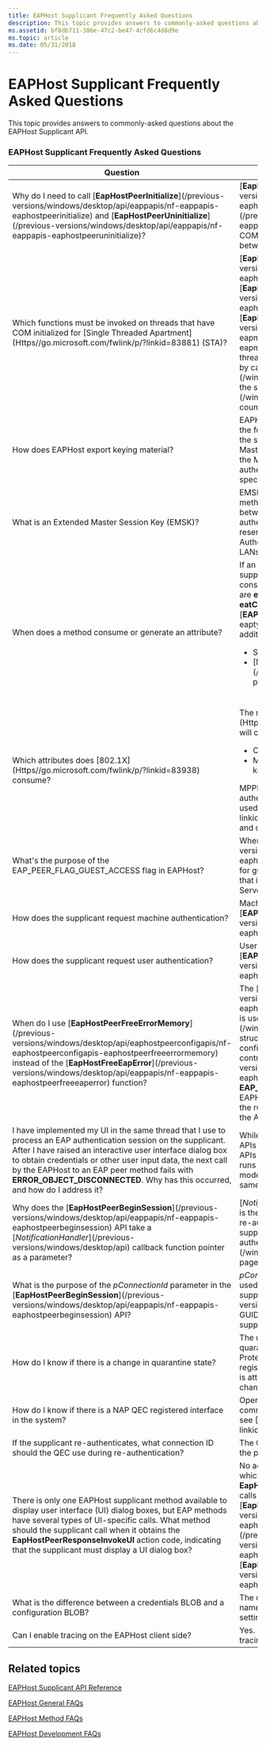 ```yaml
---
title: EAPHost Supplicant Frequently Asked Questions
description: This topic provides answers to commonly-asked questions about the EAPHost Supplicant API.
ms.assetid: bf8db711-386e-47c2-be47-4cfd6c4d8d9e
ms.topic: article
ms.date: 05/31/2018
---
```


# EAPHost Supplicant Frequently Asked Questions

This topic provides answers to commonly-asked questions about the EAPHost Supplicant API.

### EAPHost Supplicant Frequently Asked Questions



<table>
<colgroup>
<col style="width: 50%" />
<col style="width: 50%" />
</colgroup>
<thead>
<tr class="header">
<th>Question</th>
<th>Answer</th>
</tr>
</thead>
<tbody>
<tr class="odd">
<td>Why do I need to call [<strong>EapHostPeerInitialize</strong>](/previous-versions/windows/desktop/api/eappapis/nf-eappapis-eaphostpeerinitialize) and [<strong>EapHostPeerUninitialize</strong>](/previous-versions/windows/desktop/api/eappapis/nf-eappapis-eaphostpeeruninitialize)?</td>
<td>[<strong>EapHostPeerInitialize</strong>](/previous-versions/windows/desktop/api/eappapis/nf-eappapis-eaphostpeerinitialize) and [<strong>EapHostPeerUninitialize</strong>](/previous-versions/windows/desktop/api/eappapis/nf-eappapis-eaphostpeeruninitialize) initialize and uninitialize the COM environment used for interprocess communication (IPC) between a supplicant and EAPHost.</td>
</tr>
<tr class="even">
<td>Which functions must be invoked on threads that have COM initialized for [Single Threaded Apartment](Https//go.microsoft.com/fwlink/p/?linkid=83881) (STA)?</td>
<td>[<strong>EapHostPeerInvokeConfigUI</strong>](/previous-versions/windows/desktop/api/eaphostpeerconfigapis/nf-eaphostpeerconfigapis-eaphostpeerinvokeconfigui), [<strong>EapHostPeerInvokeInteractiveUI</strong>](/previous-versions/windows/desktop/api/eaphostpeerconfigapis/nf-eaphostpeerconfigapis-eaphostpeerinvokeinteractiveui), and [<strong>EapHostAuthenticatorInvokeConfigUI</strong>](/previous-versions/windows/desktop/api/eapmethodauthenticatorapis/nf-eapmethodauthenticatorapis-eapmethodauthenticatorinvokeconfigui) must be called on threads that have COM initialized for STA. This can be achieved by calling COM API [<strong>CoInitialize</strong>](/windows/win32/api/objbase/nf-objbase-coinitialize); when the supplicant has finished with the STA thread [<strong>CoUninitialize</strong>](/windows/win32/api/combaseapi/nf-combaseapi-couninitialize) must be called before exiting.</td>
</tr>
<tr class="odd">
<td>How does EAPHost export keying material?</td>
<td>EAPHost EAP methods export Master Session Keys (MSKs)in the form of Microsoft Point-to-Point Encryption (MPPE) keys to the supplicants. Additional keying material, such as Pairwise Master Keys (PMKs) can be generated by the supplicant using the MSK. For the methods to generate any other keys during authentication, the methods can provide those keys as vendor-specific attributes to the supplicants.</td>
</tr>
<tr class="even">
<td>What is an Extended Master Session Key (EMSK)?</td>
<td>EMSK is additional keying material that is exported by the EAP method. EMSK is at least 64 octets in length. EMSK is shared between the EAP client and server, but is not shared with the authenticator or any other third party. Currently, EMSK is reserved for future use. For more information, see [Extensible Authentication Protocol EAP) Method Requirements for Wireless LANs](Https//go.microsoft.com/fwlink/p/?linkid=84064).<br/></td>
</tr>
<tr class="odd">
<td>When does a method consume or generate an attribute?</td>
<td>If an EAP method generates attributes or EMSK, then the supplicant will consume attributes. Typically, attributes that are consumed by supplicants are keys. The attributes consumed are <strong>eatPeerId</strong>, <strong>eatServerId</strong>, <strong>eatMethodId</strong>, <strong>eatEMSK</strong>, and <strong>eatCredentialsChanged</strong>. For more information, see [<strong>EAP_ATTRIBUTE_TYPE</strong>](/windows/desktop/api/eaptypes/ne-eaptypes-eap_attribute_type). An EAP method can export additional application-specific EMSK material such as:
<ul>
<li>Session ID</li>
<li>[Network Access Protection](/windows/desktop/NAP/network-access-protection-start-page) (NAP)</li>
</ul>
<br/></td>
</tr>
<tr class="even">
<td>Which attributes does [802.1X](Https//go.microsoft.com/fwlink/p/?linkid=83938) consume?</td>
<td>The native wireless [802.1X](Https//go.microsoft.com/fwlink/p/?linkid=83938) supplicant will consume the following EAPHost authentication attributes:
<ul>
<li>Change password notification</li>
<li>Microsoft Point-to-Point Encryption (MPPE) send/receive keys. VendorId/VendorType = 331/16 and 311/1</li>
</ul>
MPPE keys are keys generated at the end of successful authentication, by both peer and authenticator. These keys are used by [802.1X](Https//go.microsoft.com/fwlink/p/?linkid=83938) and the network access server (NAS) to encrypt and decrypt packets that are sent and received.<br/></td>
</tr>
<tr class="odd">
<td>What's the purpose of the EAP_PEER_FLAG_GUEST_ACCESS flag in EAPHost?</td>
<td>When this flag is set in [<strong>EAPHostPeerBeginSession</strong>](/previous-versions/windows/desktop/api/eappapis/nf-eappapis-eaphostpeerbeginsession), EAPHost interprets this as a request for guest authorization and returns a <strong>NULL</strong> identity response that is then passed to the supplicant and returned to the EAP Server.</td>
</tr>
<tr class="even">
<td>How does the supplicant request machine authentication?</td>
<td>Machine authentication is requested by setting the [<strong>EAP_FLAG_MACHINE_AUTH</strong>](/previous-versions/windows/desktop/api/eappapis/nf-eappapis-eaphostpeerbeginsession) flag.</td>
</tr>
<tr class="odd">
<td>How does the supplicant request user authentication?</td>
<td>User authentication is requested by not setting the [<strong>EAP_FLAG_MACHINE_AUTH</strong>](/previous-versions/windows/desktop/api/eappapis/nf-eappapis-eaphostpeerbeginsession) flag.</td>
</tr>
<tr class="even">
<td>When do I use [<strong>EapHostPeerFreeErrorMemory</strong>](/previous-versions/windows/desktop/api/eaphostpeerconfigapis/nf-eaphostpeerconfigapis-eaphostpeerfreeerrormemory) instead of the [<strong>EapHostFreeEapError</strong>](/previous-versions/windows/desktop/api/eappapis/nf-eappapis-eaphostpeerfreeeaperror) function?</td>
<td>The [<strong>EapHostPeerFreeErrorMemory</strong>](/previous-versions/windows/desktop/api/eaphostpeerconfigapis/nf-eaphostpeerconfigapis-eaphostpeerfreeerrormemory) function is used only for freeing [<strong>EAP_ERROR</strong>](/windows/desktop/api/eaptypes/ns-eaptypes-eap_error) structures returned by EAPHost configuration APIs. EAPHost configuration APIs are defined in EapHostPeerConfigApis.h. In contrast, the [<strong>EapHostPeerFreeEapError</strong>](/previous-versions/windows/desktop/api/eappapis/nf-eappapis-eaphostpeerfreeeaperror) function is used for freeing <strong>EAP_ERROR</strong> structures returned by EAPHost run-time APIs. EAPHost run-time APIs are defined in EapPApis.h. Never use the run-time version of the API with the configuration version of the APIs; to do so could produce unexpected results.<br/></td>
</tr>
<tr class="odd">
<td>I have implemented my UI in the same thread that I use to process an EAP authentication session on the supplicant. After I have raised an interactive user interface dialog box to obtain credentials or other user input data, the next call by the EAPHost to an EAP peer method fails with <strong>ERROR_OBJECT_DISCONNECTED</strong>. Why has this occurred, and how do I address it?</td>
<td>While the EAPHost client-side APIs are all C style APIs, these C APIs are just wrappers of corresponding COM APIs. The C style APIs run in a multithreaded COM environment. UI code usually runs in the apartment thread model. Because the two thread models conflict with one another, do not run the UI code in the same thread that processes EAP authentications.</td>
</tr>
<tr class="even">
<td>Why does the [<strong>EapHostPeerBeginSession</strong>](/previous-versions/windows/desktop/api/eappapis/nf-eappapis-eaphostpeerbeginsession) API take a [<em>NotificationHandler</em>](/previous-versions/windows/desktop/api) callback function pointer as a parameter?</td>
<td>[<em>NotificationHandler</em>](/previous-versions/windows/desktop/api) is the mechanism by which a supplicant is notified that it must re-authenticate. There are various scenarios where the supplicant is required to re-authenticate, including authentication with [Network Access Protection](/windows/desktop/NAP/network-access-protection-start-page) (NAP).</td>
</tr>
<tr class="odd">
<td>What is the purpose of the <em>pConnectionId</em> parameter in the [<strong>EapHostPeerBeginSession</strong>](/previous-versions/windows/desktop/api/eappapis/nf-eappapis-eaphostpeerbeginsession) API?</td>
<td><em>pConnectionId</em> is a pointer to a supplicant-defined GUID value used to identify a network connection that belongs to the supplicant. When the [<em>NotificationHandler</em>](/previous-versions/windows/desktop/api) callback function is called, this GUID is passed to identify the network connection that the supplicant will use for re-authentication requests.</td>
</tr>
<tr class="even">
<td>How do I know if there is a change in quarantine state?</td>
<td>The user will receive visual notification of a change in quarantine state only if there is at least one Network Access Protection (NAP) quarantine enforcement client (QEC) registered interface in the system. If so, when re-authentication is attempted the user will be notified of a quarantine state change via a pop-up window.</td>
</tr>
<tr class="odd">
<td>How do I know if there is a NAP QEC registered interface in the system?</td>
<td>Open an elevated window, and run the following netsh command: &quot;netsh nap client show state&quot;. For more information, see [Netsh Commands](Https//go.microsoft.com/fwlink/p/?linkid=84004).</td>
</tr>
<tr class="even">
<td>If the supplicant re-authenticates, what connection ID should the QEC use during re-authentication?</td>
<td>The QEC should use the same connection ID that was used for the previous session.</td>
</tr>
<tr class="odd">
<td>There is only one EAPHost supplicant method available to display user interface (UI) dialog boxes, but EAP methods have several types of UI-specific calls. What method should the supplicant call when it obtains the <strong>EapHostPeerResponseInvokeUI</strong> action code, indicating that the supplicant must display a UI dialog box?</td>
<td>No action is required by the user because EAPHost knows which method function to call. For instance, when action code <strong>EapHostPeerResponseInvokeUI</strong> is returned, the supplicant calls these three functions in the following order: [<strong>EapHostPeerGetUIContext</strong>](/previous-versions/windows/desktop/api/eappapis/nf-eappapis-eaphostpeergetuicontext), [<strong>EapHostPeerInvokeInteractiveUI</strong>](/previous-versions/windows/desktop/api/eaphostpeerconfigapis/nf-eaphostpeerconfigapis-eaphostpeerinvokeinteractiveui), and [<strong>EapHostPeerSetUIContext</strong>](/previous-versions/windows/desktop/api/eappapis/nf-eappapis-eaphostpeersetuicontext).</td>
</tr>
<tr class="even">
<td>What is the difference between a credentials BLOB and a configuration BLOB?</td>
<td>The credentials BLOB contains only user data such as user name, password, and PIN. The configuration BLOB contains the settings that control the behavior of the method.</td>
</tr>
<tr class="odd">
<td>Can I enable tracing on the EAPHost client side?</td>
<td>Yes. For more information, see [Enabling Tracing](enabling-tracing.md).</td>
</tr>
</tbody>
</table>



 

## Related topics

<dl> <dt>

[EAPHost Supplicant API Reference](eap-host-supplicant-api-reference.md)
</dt> <dt>

[EAPHost General FAQs](general-frequently-asked-questions.md)
</dt> <dt>

[EAPHost Method FAQs](eap-method-frequently-asked-questions.md)
</dt> <dt>

[EAPHost Development FAQs](eaphost-development-frequently-asked-questions.md)
</dt> </dl>

 

